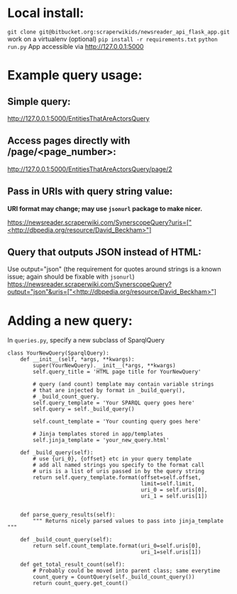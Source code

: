 # Local install:
`git clone git@bitbucket.org:scraperwikids/newsreader_api_flask_app.git`
work on a virtualenv (optional)
`pip install -r requirements.txt`
`python run.py`
App accessible via http://127.0.0.1:5000

# Example query usage:

## Simple query:
http://127.0.0.1:5000/EntitiesThatAreActorsQuery

## Access pages directly with /page/<page_number>:
http://127.0.0.1:5000/EntitiesThatAreActorsQuery/page/2

## Pass in URIs with query string value:
**URI format may change; may use `jsonurl` package to make nicer.**

https://newsreader.scraperwiki.com/SynerscopeQuery?uris=["<http://dbpedia.org/resource/David_Beckham>"]

## Query that outputs JSON instead of HTML:
Use output="json" (the requirement for quotes around strings is a known
issue; again should be fixable with `jsonurl`)
https://newsreader.scraperwiki.com/SynerscopeQuery?output="json"&uris=["<http://dbpedia.org/resource/David_Beckham>"]

# Adding a new query:
In `queries.py`, specify a new subclass of SparqlQuery

```
class YourNewQuery(SparqlQuery):
    def __init__(self, *args, **kwargs):
        super(YourNewQuery).__init__(*args, **kwargs)
        self.query_title = 'HTML page title for YourNewQuery'
        
        # query (and count) template may contain variable strings
        # that are injected by format in _build_query(),
        # _build_count_query.
        self.query_template = 'Your SPARQL query goes here'
        self.query = self._build_query()
        
        self.count_template = 'Your counting query goes here'
        
        # Jinja templates stored in app/templates
        self.jinja_template = 'your_new_query.html'
    
    def _build_query(self):
        # use {uri_0}, {offset} etc in your query template
        # add all named strings you specify to the format call
        # uris is a list of uris passed in by the query string
        return self.query_template.format(offset=self.offset,
                                          limit=self.limit,
                                          uri_0 = self.uris[0],
                                          uri_1 = self.uris[1])
                                         
        
    def parse_query_results(self):
        """ Returns nicely parsed values to pass into jinja_template """
       
    def _build_count_query(self):
        return self.count_template.format(uri_0=self.uris[0],
                                          uri_1=self.uris[1])
    
    def get_total_result_count(self):
        # Probably could be moved into parent class; same everytime
        count_query = CountQuery(self._build_count_query())
        return count_query.get_count()
```
